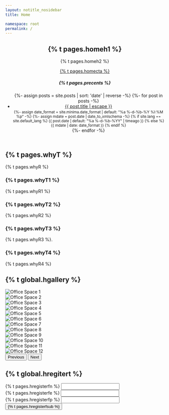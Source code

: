 ```yaml
---
layout: notitle_nosidebar
title: Home

namespace: root
permalink: /
---
```

<article class="home">
    <!-- Header Section -->
    <header class="landing">
        <div class="overlay">
            <div class="px-2">
                <div class="row">
                    <!-- Lienzo -->
                    <div class="col-md-8">
                        <h1 class="display-4">
                        {% t pages.homeh1 %}
                        </h1>
                        <p class="lead">{% t pages.homeh2 %}</p>
                        <a href="#register" class="btn btn-primary btn-lg cta-button">
                        {% t pages.homecta %}
                        </a>
                    </div>
                    <!-- Sidebar (List of Posts) -->
                    <div class="col-md-4">
                        <div class="sidebar">
                            <h5>{% t pages.precents %}</h5>
                            <ul class="list-group">
                            {%- assign posts = site.posts | sort: 'date' | reverse -%}
                            {%- for post in posts -%}
                            <li class="list-group-item">
                                <a href="{{ site.baseurl }}{{ post.url }}">
                                {{ post.title | escape }}
                                </a>
                                <br>
                                <small class="text-secondary">
                                {%- assign date_format = site.minima.date_format | default: "%a %-d-%b-%Y %I:%M %p" -%}
                                {%- assign mdate = post.date | date_to_xmlschema -%}
                                {% if site.lang == site.default_lang %}
                                {{ post.date |  default: "%a %-d-%b-%YY" | timeago }}
                                {% else %}
                                {{ mdate | date: date_format }}
                                {% endif %}
                                </small>
                            </li>
                            {%- endfor -%}
                            </ul>
                        </div>
                    </div>
                </div>
            </div>
        </div>
    </header>
    <!-- features Section -->
    <section id="features" class="py-5">
        <div class="container text-center">
            <h2>{% t pages.whyT %}</h2>
            <p class="lead pb-3">
                {% t pages.whyR %}
            </p>
            <div class="features-grid">
                <div class="feature-item">
                    <h3>{% t pages.whyT1 %}</h3>
                    <p>{% t pages.whyR1 %}</p>
                </div>
                <div class="feature-item">
                    <h3>{% t pages.whyT2 %}</h3>
                    <p>{% t pages.whyR2 %}</p>
                </div>
                <div class="feature-item">
                    <h3>{% t pages.whyT3 %}</h3>
                    <p>{% t pages.whyR3 %}.</p>
                </div>
                <div class="feature-item">
                    <h3>{% t pages.whyT4 %}</h3>
                    <p>{% t pages.whyR4 %}</p>
                </div>
            </div>
        </div>
    </section>
    <!-- Gallery Section -->
    <section id="gallery" class="py-5 bg-light">
        <div class="container">
            <h2 class="text-center">{% t global.hgallery %}</h2>
            <!-- Carousel Wrapper -->
            <div id="galleryCarousel" class="carousel slide" data-bs-ride="carousel">
                <div class="carousel-inner">
                    <!-- Carousel Items (3 images per slide) -->
                    <div class="carousel-item active">
                        <div class="row">
                            <div class="col-md-4">
                                <div class="img-container mb-2">
                                    <img src="/assets/gallery/thumbnails/gallery1.jpg" class="d-block w-100 img-thumbnail gallery-img" alt="Office Space 1">
                                </div>
                            </div>
                            <div class="col-md-4">
                                <div class="img-container mb-2">
                                    <img src="/assets/gallery/thumbnails/gallery2.jpg" class="d-block w-100 img-thumbnail gallery-img" alt="Office Space 2">
                                </div>
                            </div>
                            <div class="col-md-4">
                                <div class="img-container mb-2">
                                    <img src="/assets/gallery/thumbnails/gallery3.jpg" class="d-block w-100 img-thumbnail gallery-img" alt="Office Space 3">
                                </div>
                            </div>
                        </div>
                    </div>
                    <div class="carousel-item">
                        <div class="row">
                            <div class="col-md-4">
                                <div class="img-container mb-2">
                                    <img src="/assets/gallery/thumbnails/gallery4.jpg" class="d-block w-100 img-thumbnail gallery-img" alt="Office Space 4">
                                </div>
                            </div>
                            <div class="col-md-4">
                                <div class="img-container mb-2">
                                    <img src="/assets/gallery/thumbnails/gallery5.jpg" class="d-block w-100 img-thumbnail gallery-img" alt="Office Space 5">
                                </div>
                            </div>
                            <div class="col-md-4">
                                <div class="img-container mb-2">
                                    <img src="/assets/gallery/thumbnails/gallery6.jpg" class="d-block w-100 img-thumbnail gallery-img" alt="Office Space 6">
                                </div>
                            </div>
                        </div>
                    </div>
                    <div class="carousel-item">
                        <div class="row">
                            <div class="col-md-4">
                                <div class="img-container mb-2">
                                    <img src="/assets/gallery/thumbnails/gallery7.jpg" class="d-block w-100 img-thumbnail gallery-img" alt="Office Space 7">
                                </div>
                            </div>
                            <div class="col-md-4">
                                <div class="img-container mb-2">
                                    <img src="/assets/gallery/thumbnails/gallery8.jpg" class="d-block w-100 img-thumbnail gallery-img" alt="Office Space 8">
                                </div>
                            </div>
                            <div class="col-md-4">
                                <div class="img-container mb-2">
                                    <img src="/assets/gallery/thumbnails/gallery9.jpg" class="d-block w-100 img-thumbnail gallery-img" alt="Office Space 9">
                                </div>
                            </div>
                        </div>
                    </div>
                    <div class="carousel-item">
                        <div class="row">
                            <div class="col-md-4">
                                <div class="img-container mb-2">
                                    <img src="/assets/gallery/thumbnails/gallery10.jpg" class="d-block w-100 img-thumbnail gallery-img" alt="Office Space 10">
                                </div>
                            </div>
                            <div class="col-md-4">
                                <div class="img-container mb-2">
                                    <img src="/assets/gallery/thumbnails/gallery11.jpg" class="d-block w-100 img-thumbnail gallery-img" alt="Office Space 11">
                                </div>
                            </div>
                            <div class="col-md-4">
                                <div class="img-container mb-2">
                                    <img src="/assets/gallery/thumbnails/gallery12.jpg" class="d-block w-100 img-thumbnail gallery-img" alt="Office Space 12">
                                </div>
                            </div>
                        </div>
                    </div>
                </div>
                <!-- Carousel Controls -->
                <button class="carousel-control-prev" type="button" data-bs-target="#galleryCarousel" data-bs-slide="prev">
                    <span class="carousel-control-prev-icon" aria-hidden="true"></span>
                    <span class="visually-hidden">Previous</span>
                </button>
                <button class="carousel-control-next" type="button" data-bs-target="#galleryCarousel" data-bs-slide="next">
                    <span class="carousel-control-next-icon" aria-hidden="true"></span>
                    <span class="visually-hidden">Next</span>
                </button>
            </div>
        </div>
    </section>
    <!-- Registration Section -->
    <section id="register" class="py-5">
        <div class="container">
            <h2 class="text-center">{% t global.hregitert %}</h2>
            <form id="registerForm" class="col-md-6 mx-auto">
                <div class="mb-3">
                    <label for="name" class="form-label">{% t pages.hregisterfn %}</label>
                    <input type="text" class="form-control" id="name" required>
                </div>
                <div class="mb-3">
                    <label for="email" class="form-label">{% t pages.hregisterfe %}</label>
                    <input type="email" class="form-control" id="email" required>
                </div>
                <div class="mb-3">
                    <label for="phone" class="form-label">{% t pages.hregisterfp %}</label>
                    <input type="tel" class="form-control" id="phone" required>
                </div>
                <button type="submit" id="submit-register" class="btn btn-primary w-100">{% t pages.hregisterfsub %}</button>
            </form>
        </div>
    </section>
</article>
